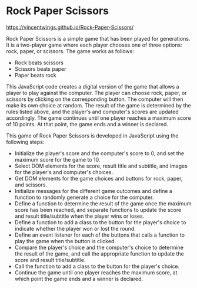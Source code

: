# Rock Paper Scissors

https://vincentwings.github.io/Rock-Paper-Scissors/

Rock Paper Scissors is a simple game that has been played for generations. It is a two-player game where each player chooses one of three options: rock, paper, or scissors. The game works as follows:

- Rock beats scissors
- Scissors beats paper
- Paper beats rock

This JavaScript code creates a digital version of the game that allows a player to play against the computer. The player can choose rock, paper, or scissors by clicking on the corresponding button. The computer will then make its own choice at random. The result of the game is determined by the rules listed above, and the player's and computer's scores are updated accordingly. The game continues until one player reaches a maximum score of 10 points. At that point, the game ends and a winner is declared.

This game of Rock Paper Scissors is developed in JavaScript using the following steps:

- Initialize the player's score and the computer's score to 0, and set the maximum score for the game to 10.
- Select DOM elements for the score, result title and subtitle, and images for the player's and computer's choices.
- Get DOM elements for the game choices and buttons for rock, paper, and scissors.
- Initialize messages for the different game outcomes and define a function to randomly generate a choice for the computer.
- Define a function to determine the result of the game once the maximum score has been reached, and separate functions to update the score and result title/subtitle when the player wins or loses.
- Define a function to add a class to the button for the player's choice to indicate whether the player won or lost the round.
- Define an event listener for each of the buttons that calls a function to play the game when the button is clicked.
- Compare the player's choice and the computer's choice to determine the result of the game, and call the appropriate function to update the score and result title/subtitle.
- Call the function to add a class to the button for the player's choice.
- Continue the game until one player reaches the maximum score, at which point the game ends and a winner is declared.
